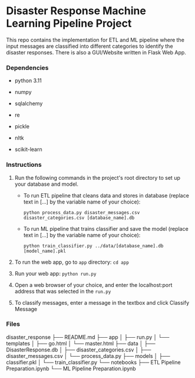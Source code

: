 # Disaster Response Machine Learning Pipeline Project

This repo contains the implementation for ETL and ML pipeline where the input messages are classified into different categories to identify the disaster responses. There is also a GUI/Website written in Flask Web App.

### Dependencies

* python 3.11
* numpy

* sqlalchemy
* re

* pickle
* nltk

* scikit-learn

### Instructions

1. Run the following commands in the project's root directory to set up your database and model.

   - To run ETL pipeline that cleans data and stores in database (replace text in [...] by the variable name of your choice):

     ```
     python process_data.py disaster_messages.csv disaster_categories.csv [database_name].db
     ```
   - To run ML pipeline that trains classifier and save the model (replace text in [...] by the variable name of your choice):

     ```
     python train_classifier.py ../data/[database_name].db [model_name].pkl
     ```
2. To run the web app, go to `app` directory: `cd app`
3. Run your web app: `python run.py`
4. Open a web browser of your choice, and enter the localhost:port address that was selected in the `run.py`
5. To classify messages, enter a message in the textbox and click Classify Message

### Files

disaster_response
├── README.md
├── app
│   ├── run.py
│   └── templates
│       ├── go.html
│       └── master.html
├── data
│   ├── DisasterResponse.db
│   ├── disaster_categories.csv
│   ├── disaster_messages.csv
│   └── process_data.py
├── models
│   ├── classifier.pkl
│   └── train_classifier.py
└── notebooks
    ├── ETL Pipeline Preparation.ipynb
    └── ML Pipeline Preparation.ipynb
